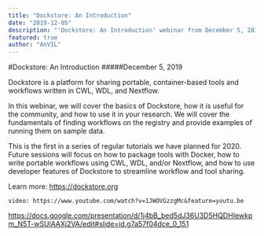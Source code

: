 ```yaml
---
title: "Dockstore: An Introduction"
date: "2019-12-05"
description: "'Dockstore: An Introduction' webinar from December 5, 2019"
featured: true
author: "AnVIL"
---
```


#Dockstore: An Introduction
#####December 5, 2019

<hero small>Dockstore is a platform for sharing portable, container-based tools and workflows written in CWL, WDL, and Nextflow.</hero>

In this webinar, we will cover the basics of Dockstore, how it is useful for the community, and how to use it in your research.  We will cover the fundamentals of finding workflows on the registry and provide examples of running them on sample data.

This is the first in a series of regular tutorials we have planned for 2020.  Future sessions will focus on how to package tools with Docker, how to write portable workflows using CWL, WDL, and/or Nextflow, and how to use developer features of Dockstore to streamline workflow and tool sharing.

Learn more: <https://dockstore.org>

`video: https://www.youtube.com/watch?v=1JWOVGzzgMc&feature=youtu.be`

<https://docs.google.com/presentation/d/1j4bB_bed5dJ36U3D5HQDHIewkpm_N5T-wSUlAAXj2VA/edit#slide=id.g7a57f04dce_0_151>
